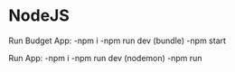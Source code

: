 # NodeJS

Run Budget App:
-npm i
-npm run dev (bundle)
-npm start

Run App:
-npm i
-npm run dev (nodemon)
-npm run
